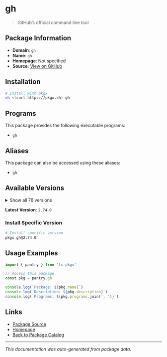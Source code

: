 # gh

> GitHub’s official command line tool

## Package Information

- **Domain**: `gh`
- **Name**: `gh`
- **Homepage**: Not specified
- **Source**: [View on GitHub](https://github.com/pkgxdev/pantry/tree/main/projects/cli.github.com/package.yml)

## Installation

```bash
# Install with pkgx
sh <(curl https://pkgx.sh) gh
```

## Programs

This package provides the following executable programs:

- `gh`

## Aliases

This package can also be accessed using these aliases:

- `gh`

## Available Versions

<details>
<summary>Show all 76 versions</summary>

- `2.74.0`, `2.73.0`, `2.72.0`, `2.71.2`, `2.71.1`
- `2.71.0`, `2.70.0`, `2.69.0`, `2.68.1`, `2.68.0`
- `2.67.0`, `2.66.1`, `2.66.0`, `2.65.0`, `2.64.0`
- `2.63.2`, `2.63.1`, `2.63.0`, `2.62.0`, `2.61.0`
- `2.60.1`, `2.60.0`, `2.59.0`, `2.58.0`, `2.57.0`
- `2.56.0`, `2.55.0`, `2.54.0`, `2.53.0`, `2.52.0`
- `2.51.0`, `2.50.0`, `2.49.2`, `2.49.1`, `2.49.0`
- `2.48.0`, `2.47.0`, `2.46.0`, `2.45.0`, `2.44.1`
- `2.44.0`, `2.43.1`, `2.43.0`, `2.42.1`, `2.42.0`
- `2.41.0`, `2.40.1`, `2.40.0`, `2.39.2`, `2.39.1`
- `2.39.0`, `2.38.0`, `2.37.0`, `2.36.0`, `2.35.0`
- `2.34.0`, `2.33.0`, `2.32.1`, `2.32.0`, `2.31.0`
- `2.30.0`, `2.29.0`, `2.27.0`, `2.26.1`, `2.26.0`
- `2.25.1`, `2.25.0`, `2.24.3`, `2.24.2`, `2.24.1`
- `2.24.0`, `2.23.0`, `2.22.1`, `2.22.0`, `2.21.2`
- `2.20.2`

</details>

**Latest Version**: `2.74.0`

### Install Specific Version

```bash
# Install specific version
pkgx gh@2.74.0
```

## Usage Examples

```typescript
import { pantry } from 'ts-pkgx'

// Access this package
const pkg = pantry.gh

console.log(`Package: ${pkg.name}`)
console.log(`Description: ${pkg.description}`)
console.log(`Programs: ${pkg.programs.join(', ')}`)
```

## Links

- [Package Source](https://github.com/pkgxdev/pantry/tree/main/projects/cli.github.com/package.yml)
- [Homepage](#)
- [Back to Package Catalog](../package-catalog.md)

---

*This documentation was auto-generated from package data.*
